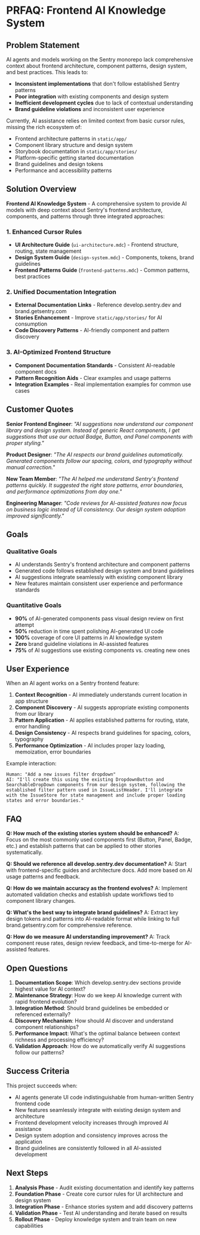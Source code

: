 # PRFAQ: Frontend AI Knowledge System

## Problem Statement

AI agents and models working on the Sentry monorepo lack comprehensive context about frontend architecture, component patterns, design system, and best practices. This leads to:

- **Inconsistent implementations** that don't follow established Sentry patterns
- **Poor integration** with existing components and design system
- **Inefficient development cycles** due to lack of contextual understanding
- **Brand guideline violations** and inconsistent user experience

Currently, AI assistance relies on limited context from basic cursor rules, missing the rich ecosystem of:

- Frontend architecture patterns in `static/app/`
- Component library structure and design system
- Storybook documentation in `static/app/stories/`
- Platform-specific getting started documentation
- Brand guidelines and design tokens
- Performance and accessibility patterns

## Solution Overview

**Frontend AI Knowledge System** - A comprehensive system to provide AI models with deep context about Sentry's frontend architecture, components, and patterns through three integrated approaches:

### 1. Enhanced Cursor Rules

- **UI Architecture Guide** (`ui-architecture.mdc`) - Frontend structure, routing, state management
- **Design System Guide** (`design-system.mdc`) - Components, tokens, brand guidelines
- **Frontend Patterns Guide** (`frontend-patterns.mdc`) - Common patterns, best practices

### 2. Unified Documentation Integration

- **External Documentation Links** - Reference develop.sentry.dev and brand.getsentry.com
- **Stories Enhancement** - Improve `static/app/stories/` for AI consumption
- **Code Discovery Patterns** - AI-friendly component and pattern discovery

### 3. AI-Optimized Frontend Structure

- **Component Documentation Standards** - Consistent AI-readable component docs
- **Pattern Recognition Aids** - Clear examples and usage patterns
- **Integration Examples** - Real implementation examples for common use cases

## Customer Quotes

**Senior Frontend Engineer**: _"AI suggestions now understand our component library and design system. Instead of generic React components, I get suggestions that use our actual Badge, Button, and Panel components with proper styling."_

**Product Designer**: _"The AI respects our brand guidelines automatically. Generated components follow our spacing, colors, and typography without manual correction."_

**New Team Member**: _"The AI helped me understand Sentry's frontend patterns quickly. It suggested the right store patterns, error boundaries, and performance optimizations from day one."_

**Engineering Manager**: _"Code reviews for AI-assisted features now focus on business logic instead of UI consistency. Our design system adoption improved significantly."_

## Goals

### Qualitative Goals

- AI understands Sentry's frontend architecture and component patterns
- Generated code follows established design system and brand guidelines
- AI suggestions integrate seamlessly with existing component library
- New features maintain consistent user experience and performance standards

### Quantitative Goals

- **90%** of AI-generated components pass visual design review on first attempt
- **50%** reduction in time spent polishing AI-generated UI code
- **100%** coverage of core UI patterns in AI knowledge system
- **Zero** brand guideline violations in AI-assisted features
- **75%** of AI suggestions use existing components vs. creating new ones

## User Experience

When an AI agent works on a Sentry frontend feature:

1. **Context Recognition** - AI immediately understands current location in app structure
2. **Component Discovery** - AI suggests appropriate existing components from our library
3. **Pattern Application** - AI applies established patterns for routing, state, error handling
4. **Design Consistency** - AI respects brand guidelines for spacing, colors, typography
5. **Performance Optimization** - AI includes proper lazy loading, memoization, error boundaries

Example interaction:

```
Human: "Add a new issues filter dropdown"
AI: "I'll create this using the existing DropdownButton and SearchableDropDown components from our design system, following the established filter pattern used in IssueListHeader. I'll integrate with the IssueStore for state management and include proper loading states and error boundaries."
```

## FAQ

**Q: How much of the existing stories system should be enhanced?**
A: Focus on the most commonly used components first (Button, Panel, Badge, etc.) and establish patterns that can be applied to other stories systematically.

**Q: Should we reference all develop.sentry.dev documentation?**
A: Start with frontend-specific guides and architecture docs. Add more based on AI usage patterns and feedback.

**Q: How do we maintain accuracy as the frontend evolves?**
A: Implement automated validation checks and establish update workflows tied to component library changes.

**Q: What's the best way to integrate brand guidelines?**
A: Extract key design tokens and patterns into AI-readable format while linking to full brand.getsentry.com for comprehensive reference.

**Q: How do we measure AI understanding improvement?**
A: Track component reuse rates, design review feedback, and time-to-merge for AI-assisted features.

## Open Questions

1. **Documentation Scope**: Which develop.sentry.dev sections provide highest value for AI context?
2. **Maintenance Strategy**: How do we keep AI knowledge current with rapid frontend evolution?
3. **Integration Method**: Should brand guidelines be embedded or referenced externally?
4. **Discovery Mechanism**: How should AI discover and understand component relationships?
5. **Performance Impact**: What's the optimal balance between context richness and processing efficiency?
6. **Validation Approach**: How do we automatically verify AI suggestions follow our patterns?

## Success Criteria

This project succeeds when:

- AI agents generate UI code indistinguishable from human-written Sentry frontend code
- New features seamlessly integrate with existing design system and architecture
- Frontend development velocity increases through improved AI assistance
- Design system adoption and consistency improves across the application
- Brand guidelines are consistently followed in all AI-assisted development

## Next Steps

1. **Analysis Phase** - Audit existing documentation and identify key patterns
2. **Foundation Phase** - Create core cursor rules for UI architecture and design system
3. **Integration Phase** - Enhance stories system and add discovery patterns
4. **Validation Phase** - Test AI understanding and iterate based on results
5. **Rollout Phase** - Deploy knowledge system and train team on new capabilities
